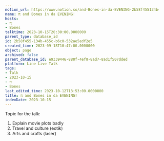 ```yaml
---
notion_url: https://www.notion.so/and-Bones-in-da-EVENING-2b58f455134b455cb6c0532ae5edf2e5
name: π and Bones in da EVENING!
hosts:
- π
- Bones
talktime: 2023-10-15T20:30:00.0000000
parent_type: database_id
id: 2b58f455-134b-455c-b6c0-532ae5edf2e5
created_time: 2023-09-18T10:47:00.0000000
object: page
archived: false
parent_database_id: e9339446-880f-4ef0-8ad7-8ad1f507dded
platform: Line Live Talk
tags:
- Talk
- 2023-10-15
- π
- Bones
last_edited_time: 2023-10-12T13:53:00.0000000
title: π and Bones in da EVENING!
indexDate: 2023-10-15
---
```


Topic for the talk:
1. Explain movie plots  badly 
2. Travel and culture (eotik)
3. Arts and crafts (laser)

























